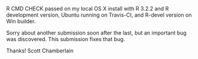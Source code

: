 R CMD CHECK passed on my local OS X install with R 3.2.2 and 
R development version, Ubuntu running on Travis-CI, and 
R-devel version on Win builder.

Sorry about another submission soon after the last, but an important
bug was discovered. This submission fixes that bug.

Thanks! Scott Chamberlain
